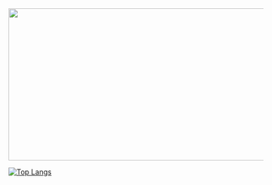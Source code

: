 <div id="header" align="center">
  <img src="https://media.giphy.com/media/qgQUggAC3Pfv687qPC/giphy.gif" width="600" height="300"/>
</div>

[![Top Langs](https://github-readme-stats.vercel.app/api/top-langs/?username=alexegiev&layout=compact&theme=tokyonight)](https://github.com/anuraghazra/github-readme-stats)

